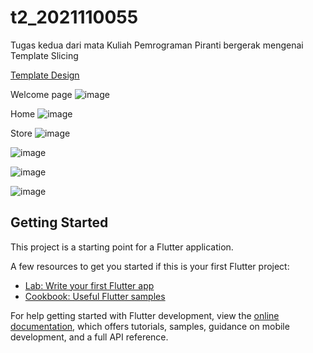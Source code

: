 # t2_2021110055

Tugas kedua dari mata Kuliah Pemrograman Piranti bergerak mengenai Template Slicing

[Template Design](https://dribbble.com/shots/16079403-Vegetables-Order-App)

Welcome page
![image](https://github.com/user-attachments/assets/0bfd8de9-96d6-4f4b-a032-dab702db4536)

Home
![image](https://github.com/user-attachments/assets/c02fcd15-8bdb-4f83-b9b7-8134968c4ce2)

Store
![image](https://github.com/user-attachments/assets/ba256b90-68be-45c1-a8d2-d18c5a0031fb)

![image](https://github.com/user-attachments/assets/2e340f3c-801d-4732-881d-e48ae665938e)

![image](https://github.com/user-attachments/assets/97f57680-abdc-48a8-8e54-629edab37cec)

![image](https://github.com/user-attachments/assets/792e61ee-e4b2-4934-8b73-01590c29cb41)

## Getting Started

This project is a starting point for a Flutter application.

A few resources to get you started if this is your first Flutter project:

- [Lab: Write your first Flutter app](https://docs.flutter.dev/get-started/codelab)
- [Cookbook: Useful Flutter samples](https://docs.flutter.dev/cookbook)


For help getting started with Flutter development, view the
[online documentation](https://docs.flutter.dev/), which offers tutorials,
samples, guidance on mobile development, and a full API reference.
